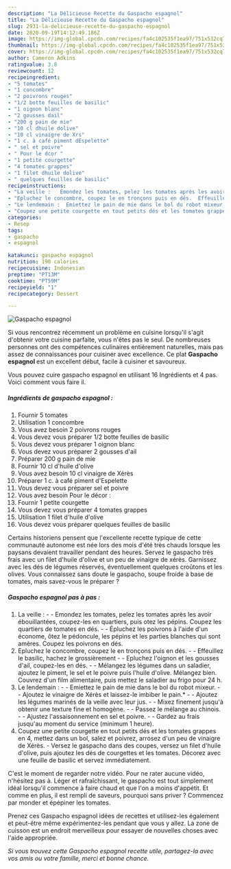 ```yaml
---
description: "La Délicieuse Recette du Gaspacho espagnol"
title: "La Délicieuse Recette du Gaspacho espagnol"
slug: 2931-la-delicieuse-recette-du-gaspacho-espagnol
date: 2020-09-19T14:12:49.186Z
image: https://img-global.cpcdn.com/recipes/fa4c102535f1ea97/751x532cq70/gaspacho-espagnol-photo-principale-de-la-recette.jpg
thumbnail: https://img-global.cpcdn.com/recipes/fa4c102535f1ea97/751x532cq70/gaspacho-espagnol-photo-principale-de-la-recette.jpg
cover: https://img-global.cpcdn.com/recipes/fa4c102535f1ea97/751x532cq70/gaspacho-espagnol-photo-principale-de-la-recette.jpg
author: Cameron Adkins
ratingvalue: 3.8
reviewcount: 12
recipeingredient:
- "5 tomates"
- "1 concombre"
- "2 poivrons rouges"
- "1/2 botte feuilles de basilic"
- "1 oignon blanc"
- "2 gousses dail"
- "200 g pain de mie"
- "10 cl dhuile dolive"
- "10 cl vinaigre de Xrs"
- "1 c. à café piment dEspelette"
- " sel et poivre"
- " Pour le dcor "
- "1 petite courgette"
- "4 tomates grappes"
- "1 filet dhuile dolive"
- " quelques feuilles de basilic"
recipeinstructions:
- "La veille :   Emondez les tomates, pelez les tomates après les avoir ébouillantées, coupez-les en quartiers, puis otez les pépins. Coupez les quartiers de tomates en dés.  Épluchez les poivrons à l&#39;aide d&#39;un économe, ôtez le pédoncule, les pépins et les parties blanches qui sont amères. Coupez les poivrons en dés."
- "Epluchez le concombre, coupez le en tronçons puis en dés.  Effeuillez le basilic, hachez le grossièrement  Epluchez l&#39;oignon et les gousses d&#39;ail, coupez-les en dés.  Mélangez les légumes dans un saladier, ajoutez le piment, le sel et le poivre puis l&#39;huile d&#39;olive. Mélangez bien. Couvrez d&#39;un film alimentaire, puis mettez le saladier au frigo pour 24 h."
- "Le lendemain :  Emiettez le pain de mie dans le bol du robot mixeur.  Ajoutez le vinaigre de Xérès et laissez-le imbiber le pain.*  Ajoutez les légumes marinés de la veille avec leur jus.  Mixez finement jusqu&#39;à obtenir une texture fine et homogène.  Passez le mélange au chinois.  Ajustez l&#39;assaisonnement en sel et poivre.  Gardez au frais jusqu&#39;au moment du service (minimum 1 heure)."
- "Coupez une petite courgette en tout petits dés et les tomates grappes en 4, mettez dans un bol, salez et poivrez, arrosez d&#39;un peu de vinaigre de Xérès. Versez le gaspacho dans des coupes, versez un filet d&#39;huile d&#39;olive, puis ajoutez les dés de courgettes et les tomates. Décorez avec une feuille de basilic et servez immédiatement."
categories:
- Resep
tags:
- gaspacho
- espagnol

katakunci: gaspacho espagnol 
nutrition: 190 calories
recipecuisine: Indonesian
preptime: "PT13M"
cooktime: "PT59M"
recipeyield: "1"
recipecategory: Dessert

---
```



![Gaspacho espagnol](https://img-global.cpcdn.com/recipes/fa4c102535f1ea97/751x532cq70/gaspacho-espagnol-photo-principale-de-la-recette.jpg)

Si vous rencontrez récemment un problème en cuisine lorsqu'il s'agit d'obtenir votre cuisine parfaite, vous n'êtes pas le seul. De nombreuses personnes ont des compétences culinaires entièrement naturelles, mais pas assez de connaissances pour cuisiner avec excellence. Ce plat <strong> Gaspacho espagnol </strong> est un excellent début, facile à cuisiner et savoureux.

<!--inarticleads1-->

Vous pouvez cuire gaspacho espagnol en utilisant 16 Ingrédients et 4 pas. Voici comment vous faire il.

##### Ingrédients de gaspacho espagnol :

1. Fournir 5 tomates
1. Utilisation 1 concombre
1. Vous avez besoin 2 poivrons rouges
1. Vous devez vous préparer 1/2 botte feuilles de basilic
1. Vous devez vous préparer 1 oignon blanc
1. Vous devez vous préparer 2 gousses d&#39;ail
1. Préparer 200 g pain de mie
1. Fournir 10 cl d&#39;huile d&#39;olive
1. Vous avez besoin 10 cl vinaigre de Xérès
1. Préparer 1 c. à café piment d&#39;Espelette
1. Vous devez vous préparer  sel et poivre
1. Vous avez besoin  Pour le décor :
1. Fournir 1 petite courgette
1. Vous devez vous préparer 4 tomates grappes
1. Utilisation 1 filet d&#39;huile d&#39;olive
1. Vous devez vous préparer  quelques feuilles de basilic


Certains historiens pensent que l&#39;excellente recette typique de cette communauté autonome est née lors des mois d&#39;été très chauds lorsque les paysans devaient travailler pendant des heures. Servez le gaspacho très frais avec un filet d&#39;huile d&#39;olive et un peu de vinaigre de xérès. Garnissez avec les dés de légumes réservés, éventuellement quelques croûtons et les olives. Vous connaissez sans doute le gaspacho, soupe froide à base de tomates, mais savez-vous le préparer ? 

<!--inarticleads2-->

##### Gaspacho espagnol pas à pas :

1. La veille :  -  - Emondez les tomates, pelez les tomates après les avoir ébouillantées, coupez-les en quartiers, puis otez les pépins. Coupez les quartiers de tomates en dés. -  - Épluchez les poivrons à l&#39;aide d&#39;un économe, ôtez le pédoncule, les pépins et les parties blanches qui sont amères. Coupez les poivrons en dés.
1. Epluchez le concombre, coupez le en tronçons puis en dés. -  - Effeuillez le basilic, hachez le grossièrement -  - Epluchez l&#39;oignon et les gousses d&#39;ail, coupez-les en dés. -  - Mélangez les légumes dans un saladier, ajoutez le piment, le sel et le poivre puis l&#39;huile d&#39;olive. Mélangez bien. Couvrez d&#39;un film alimentaire, puis mettez le saladier au frigo pour 24 h.
1. Le lendemain : -  - Emiettez le pain de mie dans le bol du robot mixeur. -  - Ajoutez le vinaigre de Xérès et laissez-le imbiber le pain.* -  - Ajoutez les légumes marinés de la veille avec leur jus. -  - Mixez finement jusqu&#39;à obtenir une texture fine et homogène. -  - Passez le mélange au chinois. -  - Ajustez l&#39;assaisonnement en sel et poivre. -  - Gardez au frais jusqu&#39;au moment du service (minimum 1 heure).
1. Coupez une petite courgette en tout petits dés et les tomates grappes en 4, mettez dans un bol, salez et poivrez, arrosez d&#39;un peu de vinaigre de Xérès. - Versez le gaspacho dans des coupes, versez un filet d&#39;huile d&#39;olive, puis ajoutez les dés de courgettes et les tomates. Décorez avec une feuille de basilic et servez immédiatement.


C&#39;est le moment de regarder notre vidéo. Pour ne rater aucune vidéo, n&#39;hésitez pas à. Léger et rafraîchissant, le gaspacho est tout simplement idéal lorsqu&#39;il commence à faire chaud et que l&#39;on a moins d&#39;appétit. Et comme en plus, il est rempli de saveurs, pourquoi sans priver ? Commencez par monder et épépiner les tomates. 

<!--inarticleads1-->

<p>
Prenez ces Gaspacho espagnol idées de recettes et utilisez-les également et peut-être même expérimentez-les pendant que vous y allez. La zone de cuisson est un endroit merveilleux pour essayer de nouvelles choses avec l'aide appropriée.
</p>

<p>
<i>Si vous trouvez cette Gaspacho espagnol recette utile, partagez-la avec vos amis ou votre famille, merci et bonne chance.</i>
</p>
